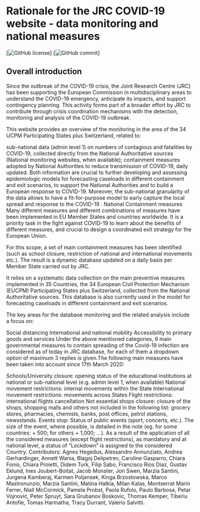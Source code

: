 # Rationale for the JRC COVID-19 website - data monitoring and national measures

[![GitHub license](https://img.shields.io/badge/License-Creative%20Commons%20Attribution%204.0%20International-blue)]
[![GitHub commit](https://img.shields.io/github/last-commit/pcm-dpc/COVID-19)]

## Overall introduction
Since the outbreak of the COVID-19 crisis, the Joint Research Centre (JRC) has been supporting the European Commission in multidisciplinary areas to understand the COVID-19 emergency, anticipate its impacts, and support contingency planning. This activity forms part of a broader effort by JRC to contribute through crisis coordination mechanisms with the detection, monitoring and analysis of the COVID-19 outbreak.

This website provides an overview of the monitoring in the area of the 34 UCPM Participating States plus Switzerland, related to:

sub-national data (admin level 1) on numbers of contagious and fatalities by COVID-19, collected directly from the National Authoritative sources (National monitoring websites, when available);
containment measures adopted by National Authorities to reduce transmission of COVID-19, daily updated.
Both information are crucial to further developing and assessing epidemiologic models for forecasting caseloads in different containment and exit scenarios, to support the National Authorities and to build a European response to COVID-19. Moreover, the sub-national granularity of the data allows to have a fit-for-purpose model to early capture the local spread and response to the COVID-19 .
National Containment measures
Many different measures and different combinations of measures have been implemented in EU Member States and countries worldwide. It is a priority task in the fight against COVID-19 to learn about the benefits of different measures, and crucial to design a coordinated exit strategy for the European Union.

For this scope, a set of main containment measures has been identified (such as school closure, restriction of national and international movements etc.). The result is a dynamic database updated on a daily basis per Member State carried out by JRC.

It relies on a systematic data collection on the main preventive measures implemented in 35 Countries, the 34 European Civil Protection Mechanism (EUCPM) Participating States plus Switzerland, collected from the National Authoritative sources. This database is also currently used in the model for forecasting caseloads in different containment and exit scenarios.

The key areas for the database monitoring and the related analysis include a focus on:

Social distancing
International and national mobility
Accessibility to primary goods and services
Under the above mentioned categories, 6 main governmental measures to contain spreading of the Covid-19 infection are considered as of today in JRC database, for each of them a dropdown option of maximum 3 replies is given.The following main measures have been taken into account since 17th March 2020:

Schools/University closure: opening status of the educational institutions at national or sub-national level (e.g. admin level 1, when available)
National movement restrictions: internal movements within the State
International movement restrictions: movements across States
Flight restrictions: international flights cancellation
Not essential shops closure: closure of the shops, shopping malls and others not included in the following list: grocery stores, pharmacies, chemists, banks, post offices, petrol stations, newsstands.
Events stop: Status of public events (sport, concerts, etc.). The size of the event, where possible, is detailed in the note (eg. for some countries: + 500; for others + 1,000; ...).
As a result of the application of all the considered measures (except flight restrictions), as mandatory and at national level, a status of “Lockdown” is assigned to the considered Country.
Contributors: Agnes Hegedus, Alessandro Annunziato, Andrea Gerhardinger, Annett Wania, Blagoj Delipetrev, Caroline Gasparro, Chiara Fonio, Chiara Proietti, Didem Turk, Filip Sabo, Francisco Rios Diaz, Gustav Eklund, Ines Joubert-Boitat, Jacob Monster, Jon Swen, Marzia Santini, Jurgena Kamberaj, Karmen Poljansek, Kinga Brzostowska, Marco Mastronunzio, Marzia Santini, Matina Halkia, Milan Kalas, Montserrat Marin Ferrer, Niall McCormick, Pamela Probst, Paola Rufolo, Paulo Barbosa, Petar Vojnović, Peter Spruyt, Sara Grubanov Boskovic, Thomas Kemper, Tiberiu Antofie, Tomas Harmatha, Tracy Durrant, Valerio Salvitti.